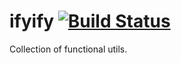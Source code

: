 ifyify [![Build Status](https://travis-ci.org/Tarabyte/ifyify.svg?branch=master)](https://travis-ci.org/Tarabyte/ifyify.svg?branch=master)
======

Collection of functional utils.

